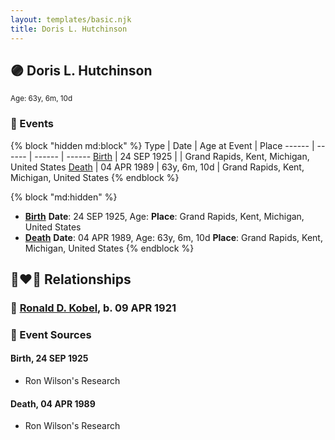 ```yaml
---
layout: templates/basic.njk
title: Doris L. Hutchinson
---
```

## 🟣 Doris L. Hutchinson
<small>Age: 63y, 6m, 10d</small>


### 📆 Events

{% block "hidden md:block" %}
Type | Date | Age at Event | Place
------ | ------ | ------ | ------
[Birth](#event-event-3) | 24 SEP 1925 |  | Grand Rapids, Kent, Michigan, United States
[Death](#event-event-4) | 04 APR 1989 | 63y, 6m, 10d | Grand Rapids, Kent, Michigan, United States
{% endblock %}

{% block "md:hidden" %}
- **[Birth](#event-event-3)**
**Date**: 24 SEP 1925, Age:
**Place**: Grand Rapids, Kent, Michigan, United States
- **[Death](#event-event-4)**
**Date**: 04 APR 1989, Age: 63y, 6m, 10d
**Place**: Grand Rapids, Kent, Michigan, United States
{% endblock %}

## 👩‍❤️‍👨 Relationships

### 🔵 [Ronald D. Kobel](/people/4/42573952), b. 09 APR 1921

### 📰 Event Sources

#### <a id="event-event-3"></a> Birth, 24 SEP 1925
* Ron Wilson's Research

#### <a id="event-event-4"></a> Death, 04 APR 1989
* Ron Wilson's Research